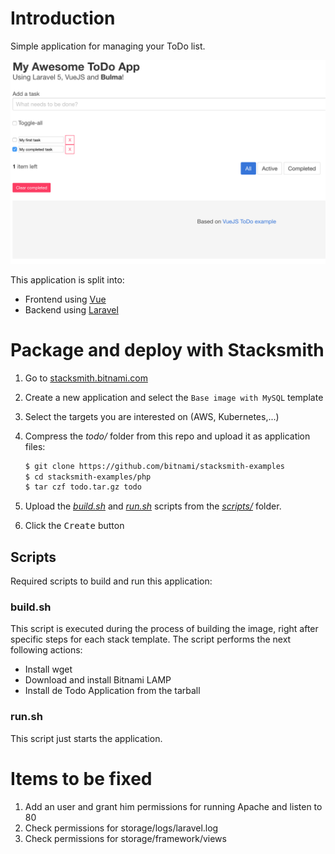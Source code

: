 # Introduction
Simple application for managing your ToDo list. 

![ToDo](public/screenshot.png)

This application is split into:

* Frontend using [Vue](http://vuejs.org)
* Backend using [Laravel](http://laravel.com/docs)

# Package and deploy with Stacksmith

1. Go to [stacksmith.bitnami.com](https://stacksmith.bitnami.com)
2. Create a new application and select the `Base image with MySQL` template
3. Select the targets you are interested on (AWS, Kubernetes,...)
4. Compress the _todo/_ folder from this repo and upload it as application files:

   ```bash
   $ git clone https://github.com/bitnami/stacksmith-examples
   $ cd stacksmith-examples/php
   $ tar czf todo.tar.gz todo
   ```

5. Upload the [_build.sh_](scripts/build.sh) and [_run.sh_](scripts/run.sh) scripts from the [_scripts/_](scripts/) folder.
6. Click the <kbd>Create</kbd> button

## Scripts

Required scripts to build and run this application:

### build.sh

This script is executed during the process of building the image, right after specific steps for each stack template. The script performs the next following actions:

* Install wget
* Download and install Bitnami LAMP
* Install de Todo Application from the tarball

### run.sh

This script just starts the application.

# Items to be fixed
1. Add an user and grant him permissions for running Apache and listen to 80
2. Check permissions for storage/logs/laravel.log
3. Check permissions for storage/framework/views